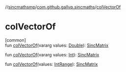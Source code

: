 //[sincmathsmp](../../index.md)/[com.github.gallvp.sincmaths](index.md)/[colVectorOf](col-vector-of.md)

# colVectorOf

[common]\
fun [colVectorOf](col-vector-of.md)(vararg values: [Double](https://kotlinlang.org/api/latest/jvm/stdlib/kotlin/-double/index.html)): [SincMatrix](-sinc-matrix/index.md)

fun [colVectorOf](col-vector-of.md)(vararg values: [Int](https://kotlinlang.org/api/latest/jvm/stdlib/kotlin/-int/index.html)): [SincMatrix](-sinc-matrix/index.md)

fun [colVectorOf](col-vector-of.md)(values: [IntRange](https://kotlinlang.org/api/latest/jvm/stdlib/kotlin.ranges/-int-range/index.html)): [SincMatrix](-sinc-matrix/index.md)
